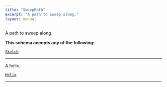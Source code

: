 ```yaml
---
title: "SweepPath"
excerpt: "A path to sweep along."
layout: manual
---
```


A path to sweep along.




**This schema accepts any of the following:**


[`Sketch`](/docs/kcl/types/Sketch)








----
A helix.

[`Helix`](/docs/kcl/types/Helix)








----





